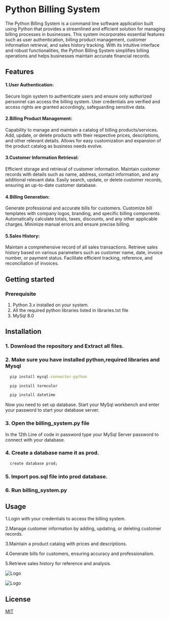 
# Python Billing System
The Python Billing System is a command line software application built using Python that provides a streamlined and efficient solution for managing billing processes in businesses. This system incorporates essential features such as user authentication, billing product management, customer information retrieval, and sales history tracking. With its intuitive interface and robust functionalities, the Python Billing System simplifies billing operations and helps businesses maintain accurate financial records.


## Features
<h4>1.User Authentication:</h4>

Secure login system to authenticate users and ensure only authorized personnel can access the billing system.
User credentials are verified and access rights are granted accordingly, safeguarding sensitive data.

<h4>2.Billing Product Management:</h4>

Capability to manage and maintain a catalog of billing products/services.
Add, update, or delete products with their respective prices, descriptions, and other relevant details.
Allows for easy customization and expansion of the product catalog as business needs evolve.

<h4>3.Customer Information Retrieval:</h4>

Efficient storage and retrieval of customer information.
Maintain customer records with details such as name, address, contact information, and any additional relevant data.
Easily search, update, or delete customer records, ensuring an up-to-date customer database.

<h4>4.Billing Generation:</h4>

Generate professional and accurate bills for customers.
Customize bill templates with company logos, branding, and specific billing components.
Automatically calculate totals, taxes, discounts, and any other applicable charges.
Minimize manual errors and ensure precise billing.

<h4>5.Sales History:</h4>

Maintain a comprehensive record of all sales transactions.
Retrieve sales history based on various parameters such as customer name, date, invoice number, or payment status.
Facilitate efficient tracking, reference, and reconciliation of invoices.

## Getting started

<h3> Prerequisite </h3>

1. Python 3.x installed on your system.
2. All the required python libraries listed in libraries.txt file
3. MySql 8.0
## Installation

<h3>1. Download the repository and Extract all files.</h3>

<h3>2. Make sure you have installed python,required libraries and Mysql</h3>

```cmd
  pip install mysql-connector-python
```
```cmd
  pip install termcolor
```
```cmd
  pip install datetime
```
<p> Now you need to set up database. Start your MySql workbench and enter your password to start your database server.</p>

<h3>3. Open the billing_system.py file</h3>

In the 12th Line of code in password type your MySql Server password to connect with your database.

<h3>4. Create a database name it as prod.</h3>


```cmd
  create database prod;
```
    
<h3>5. Import pos.sql file into prod database.</h3>

<h3>6. Run billing_system.py</h3>

## Usage
1.Login with your credentials to access the billing system.

2.Manage customer information by adding, updating, or deleting customer records.

3.Maintain a product catalog with prices and descriptions.

4.Generate bills for customers, ensuring accuracy and professionalism.

5.Retrieve sales history for reference and analysis.


![Logo](https://www.ntuclearninghub.com/documents/39367/4216797/Python-Symbol.png/369e410e-a90f-f887-c2dc-61f7ef761476/)

![Logo](https://upload.wikimedia.org/wikipedia/fr/thumb/6/62/MySQL.svg/1200px-MySQL.svg.png)

## License

[MIT](https://choosealicense.com/licenses/mit/)




